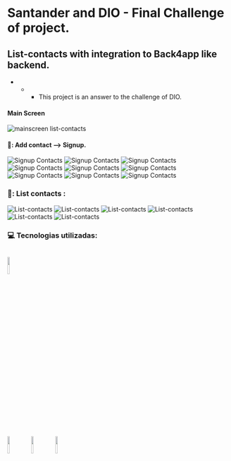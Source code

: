 # Santander and DIO - Final Challenge of project.
## List-contacts with integration to Back4app like backend.

- - - This project is an answer to the challenge of DIO.

#### Main Screen
![mainscreen list-contacts](https://github.com/ArmandoPaulinoNeto/list-contacts/blob/main/snapshots/Captura%20de%20tela%20de%202023-10-25%2014-11-39.png?raw=true)

#### 📱: Add contact --> Signup.
![Signup Contacts](https://github.com/ArmandoPaulinoNeto/list-contacts/blob/main/snapshots/Captura%20de%20tela%20de%202023-10-25%2014-30-55.png?raw=true)
![Signup Contacts](https://github.com/ArmandoPaulinoNeto/list-contacts/blob/main/snapshots/Captura%20de%20tela%20de%202023-10-25%2014-37-43.png?raw=true)
![Signup Contacts](https://github.com/ArmandoPaulinoNeto/list-contacts/blob/main/snapshots/Captura%20de%20tela%20de%202023-10-25%2014-17-32.png?raw=true)
![Signup Contacts](https://github.com/ArmandoPaulinoNeto/list-contacts/blob/main/snapshots/Captura%20de%20tela%20de%202023-10-25%2014-17-43.png?raw=true)
![Signup Contacts](https://github.com/ArmandoPaulinoNeto/list-contacts/blob/main/snapshots/Captura%20de%20tela%20de%202023-10-25%2014-20-09.png?raw=true)
![Signup Contacts](https://github.com/ArmandoPaulinoNeto/list-contacts/blob/main/snapshots/Captura%20de%20tela%20de%202023-10-25%2014-20-37.png?raw=true)
![Signup Contacts](https://github.com/ArmandoPaulinoNeto/list-contacts/blob/main/snapshots/Captura%20de%20tela%20de%202023-10-25%2014-21-06.png?raw=true)
![Signup Contacts](https://github.com/ArmandoPaulinoNeto/list-contacts/blob/main/snapshots/Captura%20de%20tela%20de%202023-10-25%2017-03-03.png?raw=true)
![Signup Contacts](https://github.com/ArmandoPaulinoNeto/list-contacts/blob/main/snapshots/Captura%20de%20tela%20de%202023-10-25%2017-03-32.png?raw=true)

### 📱: List contacts :
![List-contacts](https://github.com/ArmandoPaulinoNeto/list-contacts/blob/main/snapshots/Captura%20de%20tela%20de%202023-10-25%2014-11-39.png?raw=true)
![List-contacts](https://github.com/ArmandoPaulinoNeto/list-contacts/blob/main/snapshots/Captura%20de%20tela%20de%202023-10-25%2014-43-28.png?raw=true)
![List-contacts](https://github.com/ArmandoPaulinoNeto/list-contacts/blob/main/snapshots/Captura%20de%20tela%20de%202023-10-25%2014-43-57.png?raw=true)
![List-contacts](https://github.com/ArmandoPaulinoNeto/list-contacts/blob/main/snapshots/Captura%20de%20tela%20de%202023-10-25%2014-44-03.png?raw=true)
![List-contacts](https://github.com/ArmandoPaulinoNeto/list-contacts/blob/main/snapshots/Captura%20de%20tela%20de%202023-10-25%2014-43-57.png?raw=true)
![List-contacts](https://github.com/ArmandoPaulinoNeto/list-contacts/blob/main/snapshots/Captura%20de%20tela%20de%202023-10-25%2017-03-32.png?raw=true)

### :computer: Tecnologias utilizadas:
<br/>
<code><img width="10%" src="https://www.vectorlogo.zone/logos/visualstudio_code/visualstudio_code-ar21.svg"></code>
<br/>
<br/>
<code><img width="10%" src="https://www.vectorlogo.zone/logos/flutterio/flutterio-ar21.svg"></code>
<code><img width="10%" src="https://www.vectorlogo.zone/logos/dartlang/dartlang-ar21.svg"></code>
<code><img width="10%" src="https://www.vectorlogo.zone/logos/json/json-ar21.svg"></code>
